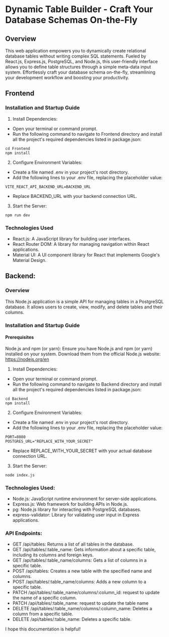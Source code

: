 # Dynamic Table Builder - Craft Your Database Schemas On-the-Fly

## Overview

This web application empowers you to dynamically create relational database tables without writing complex SQL statements. Fueled by React.js, Express.js, PostgreSQL, and Node.js, this user-friendly interface allows you to define table structures through a simple meta-data input system. Effortlessly craft your database schema on-the-fly, streamlining your development workflow and boosting your productivity.

## Frontend

### Installation and Startup Guide

1. Install Dependencies:

- Open your terminal or command prompt.
- Run the following command to navigate to Frontend directory and install all the project's required dependencies listed in package.json:

```
cd Frontend
npm install
```

2. Configure Environment Variables:

- Create a file named .env in your project's root directory.
- Add the following lines to your .env file, replacing the placeholder value:

```
VITE_REACT_API_BACKEND_URL=BACKEND_URL
```

- Replace BACKEND_URL with your backend connection URL.

3. Start the Server:

```
npm run dev
```

### Technologies Used

- React.js: A JavaScript library for building user interfaces.
- React Router DOM: A library for managing navigation within React applications.
- Material UI: A UI component library for React that implements Google's Material Design.

## Backend:

### Overview

This Node.js application is a simple API for managing tables in a PostgreSQL database. It allows users to create, view, modify, and delete tables and their columns.

### Installation and Startup Guide

#### Prerequisites

Node.js and npm (or yarn): Ensure you have Node.js and npm (or yarn) installed on your system. Download them from the official Node.js website: https://nodejs.org/en

1. Install Dependencies:

- Open your terminal or command prompt.
- Run the following command to navigate to Backend directory and install all the project's required dependencies listed in package.json:

```
cd Backend
npm install
```

2. Configure Environment Variables:

- Create a file named .env in your project's root directory.
- Add the following lines to your .env file, replacing the placeholder value:

```
PORT=8080
POSTGRES_URL="REPLACE_WITH_YOUR_SECRET"
```

- Replace REPLACE_WITH_YOUR_SECRET with your actual database connection URL.

3. Start the Server:

```
node index.js
```

### Technologies Used:

- Node.js: JavaScript runtime environment for server-side applications.
- Express.js: Web framework for building APIs in Node.js.
- pg: Node.js library for interacting with PostgreSQL databases.
- express-validator: Library for validating user input in Express applications.

### API Endpoints:

- GET /api/tables: Returns a list of all tables in the database.
- GET /api/tables/:table_name: Gets information about a specific table, including its columns and foreign keys.
- GET /api/tables/:table_name/columns: Gets a list of columns in a specific table.
- POST /api/tables: Creates a new table with the specified name and columns.
- POST /api/tables/:table_name/columns: Adds a new column to a specific table.
- PATCH /api/tables/:table_name/columns/:column_id: request to update the name of a specific column.
- PATCH /api/tables/:table_name: request to update the table name
- DELETE /api/tables/:table_name/columns/:column_name: Deletes a column from a specific table.
- DELETE /api/tables/:table_name: Deletes a specific table.

I hope this documentation is helpful!
